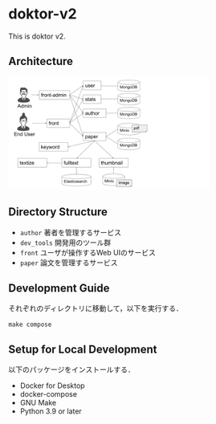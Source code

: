 # doktor-v2

This is doktor v2.

## Architecture

<img src="doktor-v2-architecture.png" width="400" alt="doktor-v2 architecture">

## Directory Structure

- `author` 著者を管理するサービス
- `dev_tools` 開発用のツール群
- `front` ユーザが操作するWeb UIのサービス
- `paper` 論文を管理するサービス

## Development Guide

それぞれのディレクトリに移動して，以下を実行する．

```
make compose
```

## Setup for Local Development

以下のパッケージをインストールする．

- Docker for Desktop
- docker-compose
- GNU Make
- Python 3.9 or later
